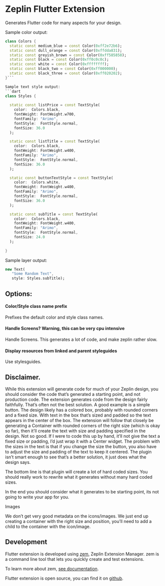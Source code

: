 # Zeplin Flutter Extension

Generates Flutter code for many aspects for your design.

Sample color output:
```dart
class Colors {
  static const medium_blue = const Color(0xff2e72b6);
  static const dull_orange = const Color(0xffdda831);
  static const greyish_brown = const Color(0xff585858);
  static const black = const Color(0xff0c0c0c);
  static const white = const Color(0xffffffff);
  static const black_two = const Color(0xff000000);
  static const black_three = const Color(0xff020202);
}```

Sample text style output:
```dart
class Styles {
        
  static const listPrice = const TextStyle(
    color:  Colors.black,
    fontWeight: FontWeight.w700,
    fontFamily: "Arimo",
    fontStyle:  FontStyle.normal,
    fontSize: 36.0
  );

  static const listTitle = const TextStyle(
    color:  Colors.black,
    fontWeight: FontWeight.w400,
    fontFamily: "Arimo",
    fontStyle:  FontStyle.normal,
    fontSize: 36.0
  );

  static const buttonTextStyle = const TextStyle(
    color:  Colors.white,
    fontWeight: FontWeight.w400,
    fontFamily: "Arimo",
    fontStyle:  FontStyle.normal,
    fontSize: 36.0
  );

  static const subTitle = const TextStyle(
    color:  Colors.black,
    fontWeight: FontWeight.w400,
    fontFamily: "Arimo",
    fontStyle:  FontStyle.normal,
    fontSize: 24.0
  );
    
}
```

Sample layer output:
```dart
new Text(
   "Some Random Text",
   style: Styles.subTitle);
```

## Options:

#### Color/Style class name prefix

Prefixes the default color and style class names.

#### Handle Screens?  Warning, this can be very cpu intensive

Handle Screens.  This generates a lot of code, and make zeplin rather slow.

#### Display resources from linked and parent styleguides

Use stylesguides.

## Disclaimer.

While this extension will generate code for much of your Zeplin design, you should consider the code that’s generated a starting point, and not production code.  The extension generates code from the design fairly faithfully.  That’s often not the best solution.  A good example is a simple button.  The design likely has a colored box, probably with rounded corners and a fixed size.  With text in the box that’s sized and padded so the text appears in the center of the box.  The extension will follow that closely be generating a Container with rounded corners of the right size (which is okay so far), then it’ll create the text with size and padding specified in the design.  Not so good.  If I were to code this up by hand, it’ll not give the text a fixed size or padding, I’d just wrap it with a Center widget.  The problem with the sizes in the text is that if you change the size the button, you also have to adjust the size and padding of the text to keep it centered. The plugin isn’t smart enough to see that’s a better solution, it just does what the design says.

The bottom line is that plugin will create a lot of hard coded sizes.  You should really work to rewrite what it generates without many hard coded sizes.

In the end you should consider what it generates to be starting point, its not going to write your app for you.

Images

We don’t get very good metadata on the icons/images.  We just end up creating a container with the right size and position, you’ll need to add a child to the container with the icon/image.



## Development

Flutter extension is developed using [zem](https://github.com/zeplin/zem), Zeplin Extension Manager. zem is a command line tool that lets you quickly create and test extensions.

To learn more about zem, [see documentation](https://github.com/zeplin/zem).

Flutter extension is open source, you can find it on [github](https://github.com/johngray1965/FlutterZeplinExtension).


